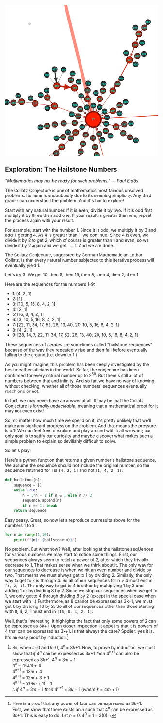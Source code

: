 ![Gephi screenshot](graphdetail.png)
## Exploration: The Hailstone Numbers

_"Mathematics may not be ready for such problems." &mdash; Paul Erdős_


The Collatz Conjecture is one of mathematics most famous unsolved problems.  Its
fame is undoubtedly due to its seeming simplicity. Any third grader can
understand the problem. And it's fun to explore!

Start with any natural number. If it is even, divide it by two. If it is odd
first multiply it by three then add one. If your result is greater than one,
repeat the process again with your result.

For example, start with the number 1. Since it is odd, we multiply it by 3 and
add 1, getting 4. As 4 is greater than 1, we continue. Since 4 is even, we
divide it by 2 to get 2, which of course is greater than 1 and even, so we
divide it by 2 again and we get . . . 1. And we are done.

The Collatz Conjecture, suggested by German Mathematician Lothar Collatz, is
that every natural number subjected to this iterative process will eventually
yield 1.

Let's try 3. We get 10, then 5, then 16, then 8, then 4, then 2, then 1.

Here are the sequences for the numbers 1-9:

  * 1: [4, 2, 1]
  * 2: [1]
  * 3: [10, 5, 16, 8, 4, 2, 1]
  * 4: [2, 1]
  * 5: [16, 8, 4, 2, 1]
  * 6: [3, 10, 5, 16, 8, 4, 2, 1]
  * 7: [22, 11, 34, 17, 52, 26, 13, 40, 20, 10, 5, 16, 8, 4, 2, 1]
  * 8: [4, 2, 1]
  * 9: [28, 14, 7, 22, 11, 34, 17, 52, 26, 13, 40, 20, 10, 5, 16, 8, 4, 2, 1]

These sequences of _iterates_ are sometimes called "hailstone sequences" because
of the way they repeatedly rise and then fall before eventually falling to the
ground (i.e. down to 1.)

As you might imagine, this problem has been deeply investigated by the best
meathematicians in the world. So far, the conjecture has been confirmed for
every natural number up to 2<sup>58</sup>.  But there's still a lot of numbers
between that and infinity. And so far, we have no way of knowing, without
checking, whether all of those numbers' sequences eventually reach one or not.

In fact, we may never have an answer at all. It may be that the Collatz
Conjecture is _formally undecidable_, meaning that a mathematical proof for it
may not even exist!

So, no matter how much time we spend on it, it's pretty unlikely that we'll make
any signficant progress on the problem. And that means the pressure is off! We
can feel free to explore and play around with it all we want; our only goal is
to satify our curiosity and maybe discover what makes such a simple problem to
explain so devilishly difficult to solve.

So let's play.

Here's a python function that returns a given number's hailstone sequence. We
assume the sequence should not include the original number, so the sequence
returned for 1 is `[4, 2, 1]` and not `[1, 4, 2, 1]`.

``` python 
def hailstone(n):
    sequence = []
    while True:
        n = 3*n + 1 if n & 1 else n // 2
        sequence.append(n)
        if n == 1: break
    return sequence
```

Easy peasy. Great, so now let's reproduce our results above for the numbers 1 to 9: 

``` python 
for n in range(1,10):
    print(f"{n}: {hailstone(n)}")
```

No problem. But what now? Well, after looking at the hailstone seqUences for
various numbers we may start to notice some things. First, our sequences always
seem to reach a power of 2, after which they trivially decrease to 1. That makes
sense when we think about it.  The only way for our sequences to decrease is
when we hit an even number and divide by two. That means we must always get to 1
by dividing 2. Similarly, the only way to get to 2 is through 4. So all of our
sequences for n > 4 must end in `[4, 2, 1]`. The only way to get to 4 is either
by multiplying 1 by 3 and adding 1 or by dividing 8 by 2. Since we stop our
sequences when we get to 1, we only get to 4 through dividing 8 by 2 (except in
the special case when we start with 1.) Furthermore, as 8 cannot be expressed as
3k+1, we must get 8 by dividing 16 by 2. So all of our sequences other than
those starting with 8, 4, 2, 1 must end in `[16, 8, 4, 2, 1]`.

Well, that's interesting. It highlights the fact that only some powers of 2 can
be expressed as 3k+1. Upon closer inspection, it appears that it is powers of 4 that
can be expressed as 3k+1. Is that always the case? Spoiler: yes it is. It's an
easy proof by induction.[^proof]






[^proof]: Here is a proof that any power of four can be expressed as 3*k*+1.  
  First, we show that there exists an _n_ such that 4<sup>_n_</sup> can be
  expressed as 3*k*+1. This is easy to do. Let _n_ = 0. 4<sup>0</sup> = 1 = 3(0) +
  1. So, when _n_=0 and _k_=0, 4<sup>_n_</sup> = 3*k*+1.
  Now, to prove by induction, we must show that _if_ 4<sup>_n_</sup> can be
  expressed as 3*k*+1 _then_ 4<sup>_n_+1</sup> can also be expressed as 3*k*+1.
  4<sup>_n_</sup> = 3*m* + 1   
  4<sup>_n_</sup> = 4(3*m* + 1)  
  4<sup>_n_+1</sup> = 12*m* + 4  
  4<sup>_n_+1</sup> = 12*m* + 3 + 1  
  4<sup>_n_+1</sup> = 3(4*m* + 1) + 1  
  &there4; _if_ 4<sup>_n_</sup> = 3*m* + 1 _then_  4<sup>_n_+1</sup> = 3*k* + 1 (_where_ *k* = 4*m* + 1)



